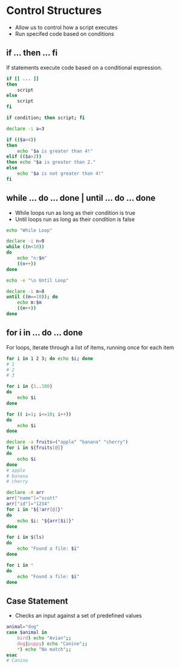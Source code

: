# Control Structures

* Allow us to control how a script executes
* Run specifed code based on conditions

## if ... then ... fi

If statements execute code based on a conditional expression.

```bash
if [[ ... ]]
then
    script
else
    script
fi

if condition; then script; fi
```

```bash
declare -i a=3

if (($a>4))
then
    echo "$a is greater than 4!"
elif (($a>2))
then echo "$a is greater than 2."
else
    echo "$a is not greater than 4!"
fi
```

## while ... do ... done | until ... do ... done

* While loops run as long as their condition is true
* Until loops run as long as their condition is false

```bash
echo "While Loop"

declare -i n=0
while ((n<10))
do
    echo "n:$n"
    ((n++))
done

echo -e "\n Until Loop"

declare -i m=0
until ((m==10)); do
    echo m:$m
    ((m++))
done
```

## for i in ... do ... done

For loops, iterate through a list of items,
    running once for each item

```bash
for i in 1 2 3; do echo $i; done
# 1
# 2
# 3
```

```bash
for i in {1..100}
do  
    echo $i
done
```

```bash
for (( i=1; i<=10; i++))
do  
    echo $i
done
```

```bash
declare -a fruits=("apple" "banana" "cherry")
for i in ${fruits[@]}
do  
    echo $i
done
# apple
# banana
# cherry
```

```bash
declare -A arr
arr["name"]="scott"
arr["id"]="1234"
for i in "${!arr[@]}"
do
    echo $i: "${arr[$i]}"
done
```

```bash
for i in $(ls)
do 
    echo "Found a file: $i"
done

for i in *
do 
    echo "Found a file: $i"
done 
```

## Case Statement

* Checks an input against a set of predefined values

```bash
animal="dog"
case $animal in
    bird) echo "Avian";;
    dog|puppy) echo "Canine";;
    *) echo "No match";;
esac
# Canine
```
